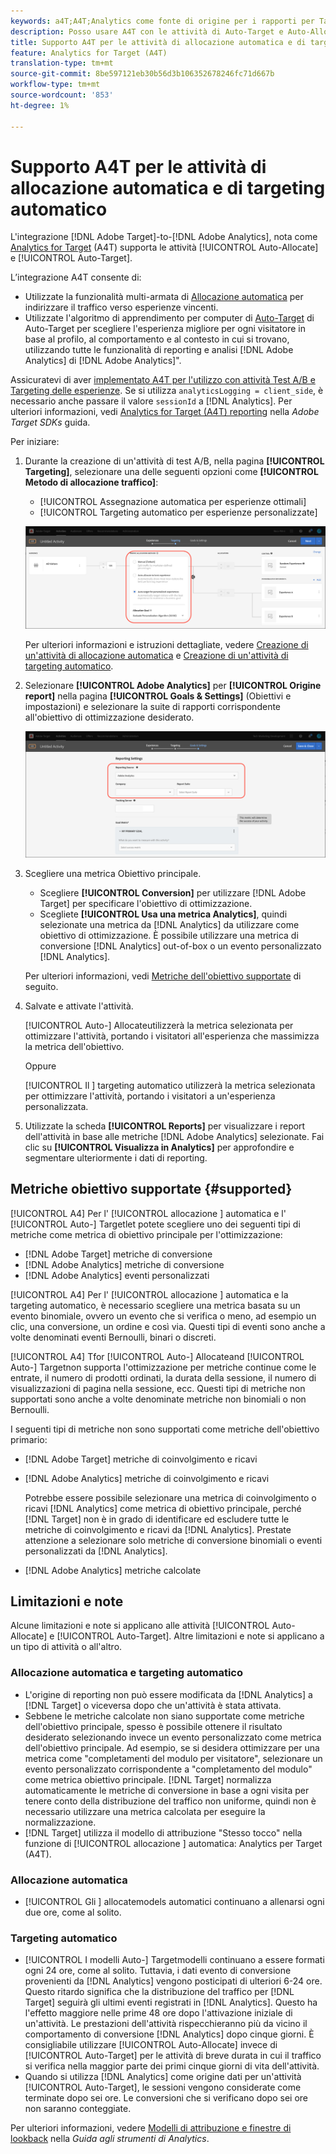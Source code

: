 ```yaml
---
keywords: a4T;A4T;Analytics come fonte di origine per i rapporti per Target
description: Posso usare A4T con le attività di Auto-Target e Auto-Allocate?
title: Supporto A4T per le attività di allocazione automatica e di targeting automatico
feature: Analytics for Target (A4T)
translation-type: tm+mt
source-git-commit: 8be597121eb30b56d3b106352678246fc71d667b
workflow-type: tm+mt
source-wordcount: '853'
ht-degree: 1%

---
```



# Supporto A4T per le attività di allocazione automatica e di targeting automatico

L&#39;integrazione [!DNL Adobe Target]-to-[!DNL Adobe Analytics], nota come [Analytics for Target](/help/c-integrating-target-with-mac/a4t/a4t.md) (A4T) supporta le attività [!UICONTROL Auto-Allocate] e [!UICONTROL Auto-Target].

L’integrazione A4T consente di:

* Utilizzate la funzionalità multi-armata di [Allocazione automatica](/help/c-activities/automated-traffic-allocation/automated-traffic-allocation.md) per indirizzare il traffico verso esperienze vincenti.
* Utilizzate l&#39;algoritmo di apprendimento per computer di [Auto-Target](/help/c-activities/auto-target/auto-target-to-optimize.md) di Auto-Target per scegliere l&#39;esperienza migliore per ogni visitatore in base al profilo, al comportamento e al contesto in cui si trovano, utilizzando tutte le funzionalità di reporting e analisi [!DNL Adobe Analytics] di [!DNL Adobe Analytics]&quot;.

Assicuratevi di aver [implementato A4T per l&#39;utilizzo con attività Test A/B e Targeting delle esperienze](/help/c-integrating-target-with-mac/a4t/a4timplementation.md). Se si utilizza `analyticsLogging = client_side`, è necessario anche passare il valore `sessionId` a [!DNL Analytics]. Per ulteriori informazioni, vedi [Analytics for Target (A4T) reporting](https://adobetarget-sdks.gitbook.io/docs/integration-with-experience-cloud/analytics-for-target-a4t-reporting) nella *Adobe Target SDKs* guida.

Per iniziare:

1. Durante la creazione di un&#39;attività di test A/B, nella pagina **[!UICONTROL Targeting]**, selezionare una delle seguenti opzioni come **[!UICONTROL Metodo di allocazione traffico]**:

   * [!UICONTROL Assegnazione automatica per esperienze ottimali]
   * [!UICONTROL Targeting automatico per esperienze personalizzate]

   ![Opzioni Metodi di allocazione traffico: Allocazione manuale, automatica e destinazione automatica](/help/c-integrating-target-with-mac/a4t/assets/traffic-allocation-methods.png)

   Per ulteriori informazioni e istruzioni dettagliate, vedere [Creazione di un&#39;attività di allocazione automatica](/help/c-activities/automated-traffic-allocation/create-auto-allocate-activity.md) e [Creazione di un&#39;attività di targeting automatico](/help/c-activities/auto-target/create-auto-target.md).

1. Selezionare **[!UICONTROL Adobe Analytics]** per **[!UICONTROL Origine report]** nella pagina **[!UICONTROL Goals &amp; Settings]** (Obiettivi e impostazioni) e selezionare la suite di rapporti corrispondente all&#39;obiettivo di ottimizzazione desiderato.

   ![Sezione Origine reporting nella pagina Goals and Settings (Obiettivi e impostazioni)](/help/c-integrating-target-with-mac/a4t/assets/a4t-select.png)

1. Scegliere una metrica Obiettivo principale.

   * Scegliere **[!UICONTROL Conversion]** per utilizzare [!DNL Adobe Target] per specificare l&#39;obiettivo di ottimizzazione.
   * Scegliete **[!UICONTROL Usa una metrica Analytics]**, quindi selezionate una metrica da [!DNL Analytics] da utilizzare come obiettivo di ottimizzazione. È possibile utilizzare una metrica di conversione [!DNL Analytics] out-of-box o un evento personalizzato [!DNL Analytics].

   Per ulteriori informazioni, vedi [Metriche dell&#39;obiettivo supportate](#supported) di seguito.

1. Salvate e attivate l&#39;attività.

   [!UICONTROL Auto-] Allocateutilizzerà la metrica selezionata per ottimizzare l&#39;attività, portando i visitatori all&#39;esperienza che massimizza la metrica dell&#39;obiettivo.

   Oppure

   [!UICONTROL Il ] targeting automatico utilizzerà la metrica selezionata per ottimizzare l&#39;attività, portando i visitatori a un&#39;esperienza personalizzata.

1. Utilizzate la scheda **[!UICONTROL Reports]** per visualizzare i report dell&#39;attività in base alle metriche [!DNL Adobe Analytics] selezionate. Fai clic su **[!UICONTROL Visualizza in Analytics]** per approfondire e segmentare ulteriormente i dati di reporting.

## Metriche obiettivo supportate {#supported}

[!UICONTROL A4] Per l&#39; [!UICONTROL allocazione ] automatica e l&#39; [!UICONTROL Auto-] Targetlet potete scegliere uno dei seguenti tipi di metriche come metrica di obiettivo principale per l&#39;ottimizzazione:

* [!DNL Adobe Target] metriche di conversione
* [!DNL Adobe Analytics] metriche di conversione
* [!DNL Adobe Analytics] eventi personalizzati

[!UICONTROL A4] Per l&#39; [!UICONTROL allocazione ] automatica e la   targeting automatico, è necessario scegliere una metrica basata su un evento binomiale, ovvero un evento che si verifica o meno, ad esempio un clic, una conversione, un ordine e così via. Questi tipi di eventi sono anche a volte denominati eventi Bernoulli, binari o discreti.

[!UICONTROL A4] Tfor  [!UICONTROL Auto-] Allocateand  [!UICONTROL Auto-] Targetnon supporta l&#39;ottimizzazione per metriche continue come le entrate, il numero di prodotti ordinati, la durata della sessione, il numero di visualizzazioni di pagina nella sessione, ecc. Questi tipi di metriche non supportati sono anche a volte denominate metriche non binomiali o non Bernoulli.

I seguenti tipi di metriche non sono supportati come metriche dell&#39;obiettivo primario:

* [!DNL Adobe Target] metriche di coinvolgimento e ricavi
* [!DNL Adobe Analytics] metriche di coinvolgimento e ricavi

   Potrebbe essere possibile selezionare una metrica di coinvolgimento o ricavi [!DNL Analytics] come metrica di obiettivo principale, perché [!DNL Target] non è in grado di identificare ed escludere tutte le metriche di coinvolgimento e ricavi da [!DNL Analytics]. Prestate attenzione a selezionare solo metriche di conversione binomiali o eventi personalizzati da [!DNL Analytics].

* [!DNL Adobe Analytics] metriche calcolate

## Limitazioni e note

Alcune limitazioni e note si applicano alle attività [!UICONTROL Auto-Allocate] e [!UICONTROL Auto-Target]. Altre limitazioni e note si applicano a un tipo di attività o all&#39;altro.

### Allocazione automatica e targeting automatico

* L&#39;origine di reporting non può essere modificata da [!DNL Analytics] a [!DNL Target] o viceversa dopo che un&#39;attività è stata attivata.
* Sebbene le metriche calcolate non siano supportate come metriche dell&#39;obiettivo principale, spesso è possibile ottenere il risultato desiderato selezionando invece un evento personalizzato come metrica dell&#39;obiettivo principale. Ad esempio, se si desidera ottimizzare per una metrica come &quot;completamenti del modulo per visitatore&quot;, selezionare un evento personalizzato corrispondente a &quot;completamento del modulo&quot; come metrica obiettivo principale. [!DNL Target] normalizza automaticamente le metriche di conversione in base a ogni visita per tenere conto della distribuzione del traffico non uniforme, quindi non è necessario utilizzare una metrica calcolata per eseguire la normalizzazione.
* [!DNL Target] utilizza il modello di attribuzione &quot;Stesso tocco&quot; nella funzione di  [!UICONTROL allocazione ] automatica: Analytics per Target (A4T).

### Allocazione automatica

* [!UICONTROL Gli ] allocatemodels automatici continuano a allenarsi ogni due ore, come al solito.

### Targeting automatico

* [!UICONTROL I modelli Auto-] Targetmodelli continuano a essere formati ogni 24 ore, come al solito. Tuttavia, i dati evento di conversione provenienti da [!DNL Analytics] vengono posticipati di ulteriori 6-24 ore. Questo ritardo significa che la distribuzione del traffico per [!DNL Target] seguirà gli ultimi eventi registrati in [!DNL Analytics]. Questo ha l&#39;effetto maggiore nelle prime 48 ore dopo l&#39;attivazione iniziale di un&#39;attività. Le prestazioni dell&#39;attività rispecchieranno più da vicino il comportamento di conversione [!DNL Analytics] dopo cinque giorni. È consigliabile utilizzare [!UICONTROL Auto-Allocate] invece di [!UICONTROL Auto-Target] per le attività di breve durata in cui il traffico si verifica nella maggior parte dei primi cinque giorni di vita dell&#39;attività.
* Quando si utilizza [!DNL Analytics] come origine dati per un&#39;attività [!UICONTROL Auto-Target], le sessioni vengono considerate come terminate dopo sei ore. Le conversioni che si verificano dopo sei ore non saranno conteggiate.

Per ulteriori informazioni, vedere [Modelli di attribuzione e finestre di lookback](https://experienceleague.adobe.com/docs/analytics/analyze/analysis-workspace/attribution/models.html) nella *Guida agli strumenti di Analytics*.
